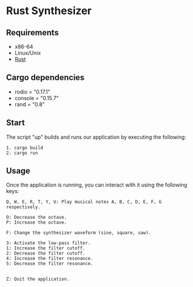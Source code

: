 # Rust Synthesizer


## Requirements

* x86-64
* Linux/Unix
* [Rust](https://www.rust-lang.org/tools/install)

## Cargo dependencies
* rodio = "0.17.1"
* console = "0.15.7"
* rand = "0.8"

## Start

The script "up" builds and runs our application by executing the following:
```
1. cargo build
2. cargo run
```

## Usage
Once the application is running, you can interact with it using the following keys:

    Q, W, E, R, T, Y, U: Play musical notes A, B, C, D, E, F, G respectively.

    O: Decrease the octave.
    P: Increase the octave.

    F: Change the synthesizer waveform (sine, square, saw).

    3: Activate the low-pass filter.
    1: Increase the filter cutoff.
    2: Decrease the filter cutoff.
    4: Increase the filter resonance.
    5: Decrease the filter resonance.
     

    Z: Quit the application.